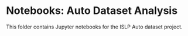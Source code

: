 # Notebooks: Auto Dataset Analysis

This folder contains Jupyter notebooks for the ISLP Auto dataset project.
